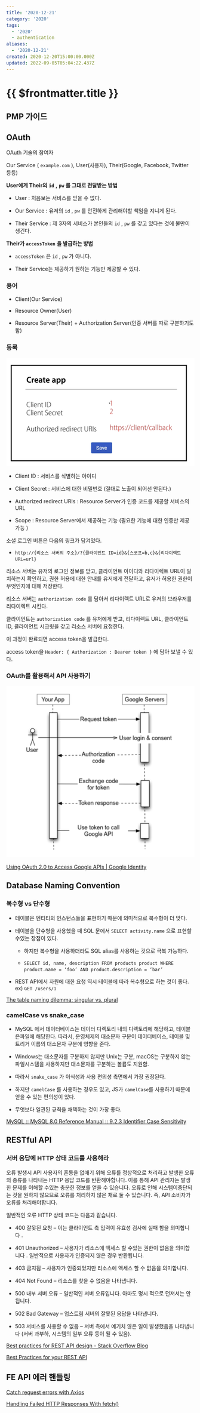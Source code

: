 ```yaml
---
title: '2020-12-21'
category: '2020'
tags:
  - '2020'
  - authentication
aliases:
  - '2020-12-21'
created: 2020-12-20T15:00:00.000Z
updated: 2022-09-05T05:04:22.437Z
---
```


# {{ $frontmatter.title }}

## PMP 가이드

## OAuth

OAuth 기술의 참여자

Our Service ( `example.com` ), User(사용자), Their(Google, Facebook, Twitter 등등)

**User에게 Their의** **`id`** **,** **`pw`** **를 그대로 전달받는 방법**

- User : 처음보는 서비스를 믿을 수 없다.

- Our Service : 유저의 `id` , `pw` 를 안전하게 관리해야할 책임을 지니게 된다.

- Their Service : 제 3자의 서비스가 본인들의 `id` , `pw` 를 갖고 있다는 것에 불만이 생긴다.

**Their가** **`accessToken`** **을 발급하는 방법**

- `accessToken` 은 `id` , `pw` 가 아니다.

- Their Service는 제공하기 원하는 기능만 제공할 수 있다.

### 용어

- Client(Our Service)

- Resource Owner(User)

- Resource Server(Their) + Authorization Server(인증 서버를 따로 구분하기도 함)

### 등록

![2020-12-21-image-0](./images/2020-12-21-image-0.png)

- Client ID : 서비스를 식별하는 아이디

- Client Secret : 서비스에 대한 비밀번호 (절대로 노출이 되어선 안된다.)

- Authorized redirect URIs : Resource Server가 인증 코드를 제공할 서비스의 URL

- Scope : Resource Server에서 제공하는 기능 (필요한 기능에 대한 인증만 제공 가능 )

소셜 로그인 버튼은 다음의 링크가 담겨있다.

- `http://{리소스 서버의 주소}/?{클라이언트 ID=id}&{스코프=b,c}&{리다이렉트 URL=url}`

리소스 서버는 유저의 로그인 정보를 받고, 클라이언트 아이디와 리다이렉트 URL이 일치하는지 확인하고, 권한 허용에 대한 안내를 유저에게 전달하고, 유저가 허용한 권한이 무엇인지에 대해 저장한다.

리소스 서버는 `authorization code` 를 담아서 리다이렉트 URL로 유저의 브라우저를리다이렉트 시킨다.

클라이언트는 `authorization code` 를 유저에게 받고, 리다이렉트 URL, 클라이언트 ID, 클라이언트 시크릿을 갖고 리소스 서버에 요청한다.

이 과정이 완료되면 access token을 발급한다.

access token을 `Header: { Authorization : Bearer token }` 에 담아 보낼 수 있다.

### OAuth를 활용해서 API 사용하기

![2020-12-21-image-1](./images/2020-12-21-image-1.png)

[Using OAuth 2.0 to Access Google APIs | Google Identity](https://developers.google.com/identity/protocols/oauth2/)

## Database Naming Convention

### 복수형 vs 단수형

- 테이블은 엔티티의 인스턴스들을 표현하기 때문에 의미적으로 복수형이 더 맞다.

- 테이블을 단수형을 사용했을 때 SQL 문에서 `SELECT activity.name` 으로 표현할 수있는 장점이 있다.

  - 하지만 복수형을 사용하더라도 SQL alias를 사용하는 것으로 극복 가능하다.

  - `SELECT id, name, description FROM products product WHERE product.name = ‘foo’ AND product.description = ‘bar’`

- REST API에서 자원에 대한 요청 역시 테이블에 따라 복수형으로 하는 것이 좋다. ex) `GET /users/1`

[The table naming dilemma: singular vs. plural](https://medium.com/@fbnlsr/the-table-naming-dilemma-singular-vs-plural-dc260d90aaff#:~:text=Since%20the%20table%20is%20storing,when%20writing%20an%20SQL%20statement)

### camelCase vs snake_case

- MySQL 에서 데이터베이스는 데이터 디렉토리 내의 디렉토리에 해당하고, 테이블은파일에 해당한다. 따라서, 운영체제의 대소문자 구분이 데이터베이스, 테이블 및 트리거 이름의 대소문자 구분에 영향을 준다.

- Windows는 대소문자를 구분하지 않지만 Unix는 구분, macOS는 구분하지 않는 파일시스템을 사용하지만 대소문자를 구분하는 볼륨도 지원함.

- 따라서 `snake_case` 가 이식성과 사용 편의성 측면에서 가장 권장된다.

- 하지만 `camelCase` 를 사용하는 경우도 있고, JS가 `camelCase`를 사용하기 때문에얻을 수 있는 편의성이 있다.

- 무엇보다 일관된 규칙을 채택하는 것이 가장 좋다.

[MySQL :: MySQL 8.0 Reference Manual :: 9.2.3 Identifier Case Sensitivity](https://dev.mysql.com/doc/refman/8.0/en/identifier-case-sensitivity.html)

## RESTful API

### 서버 응답에 HTTP 상태 코드를 사용해라

오류 발생시 API 사용자의 혼동을 없애기 위해 오류를 정상적으로 처리하고 발생한 오류의 종류를 나타내는 HTTP 응답 코드를 반환해야합니다. 이를 통해 API 관리자는 발생한 문제를 이해할 수있는 충분한 정보를 얻을 수 있습니다. 오류로 인해 시스템이중단되는 것을 원하지 않으므로 오류를 처리하지 않은 채로 둘 수 있습니다. 즉, API 소비자가 오류를 처리해야합니다.

일반적인 오류 HTTP 상태 코드는 다음과 같습니다.

- 400 잘못된 요청 – 이는 클라이언트 측 입력이 유효성 검사에 실패 함을 의미합니다 .

- 401 Unauthorized – 사용자가 리소스에 액세스 할 수있는 권한이 없음을 의미합니다 . 일반적으로 사용자가 인증되지 않은 경우 반환됩니다.

- 403 금지됨 – 사용자가 인증되었지만 리소스에 액세스 할 수 없음을 의미합니다.

- 404 Not Found – 리소스를 찾을 수 없음을 나타냅니다.

- 500 내부 서버 오류 – 일반적인 서버 오류입니다. 아마도 명시 적으로 던져서는 안됩니다.

- 502 Bad Gateway – 업스트림 서버의 잘못된 응답을 나타냅니다.

- 503 서비스를 사용할 수 없음 – 서버 측에서 예기치 않은 일이 발생했음을 나타냅니다 (서버 과부하, 시스템의 일부 오류 등이 될 수 있음).

[Best practices for REST API design - Stack Overflow Blog](https://stackoverflow.blog/2020/03/02/best-practices-for-rest-api-design/)

[Best Practices for your REST API](https://solidgeargroup.com/en/best-practices-rest-api/)

## FE API 에러 핸들링

[Catch request errors with Axios](https://gist.github.com/fgilio/230ccd514e9381fafa51608fcf137253)

[Handling Failed HTTP Responses With fetch()](https://www.tjvantoll.com/2015/09/13/fetch-and-errors/)
